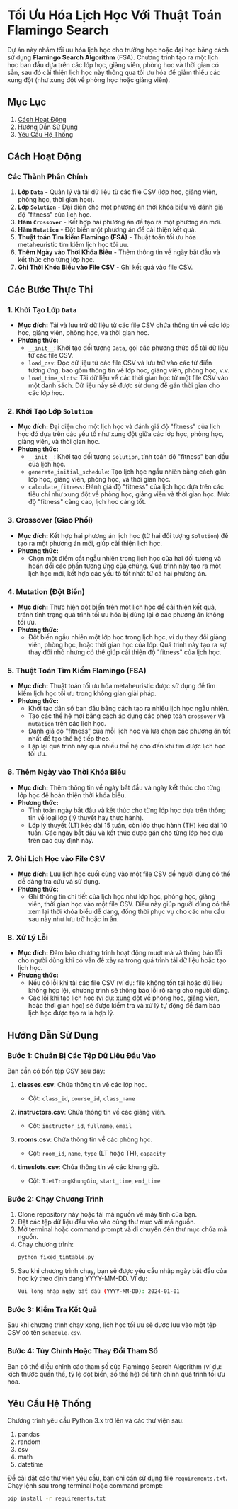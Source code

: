 # Tối Ưu Hóa Lịch Học Với Thuật Toán Flamingo Search

Dự án này nhằm tối ưu hóa lịch học cho trường học hoặc đại học bằng cách sử dụng **Flamingo Search Algorithm** (FSA). Chương trình tạo ra một lịch học ban đầu dựa trên các lớp học, giảng viên, phòng học và thời gian có sẵn, sau đó cải thiện lịch học này thông qua tối ưu hóa để giảm thiểu các xung đột (như xung đột về phòng học hoặc giảng viên).

## Mục Lục
1. [Cách Hoạt Động](#cách-hoạt-động)
2. [Hướng Dẫn Sử Dụng](#hướng-dẫn-sử-dụng)
3. [Yêu Cầu Hệ Thống](#yêu-cầu-hệ-thống)



## Cách Hoạt Động

### Các Thành Phần Chính
1. **Lớp `Data`** - Quản lý và tải dữ liệu từ các file CSV (lớp học, giảng viên, phòng học, thời gian học).
2. **Lớp `Solution`** - Đại diện cho một phương án thời khóa biểu và đánh giá độ "fitness" của lịch học.
3. **Hàm `Crossover`** - Kết hợp hai phương án để tạo ra một phương án mới.
4. **Hàm `Mutation`** - Đột biến một phương án để cải thiện kết quả.
5. **Thuật toán Tìm kiếm Flamingo (FSA)** - Thuật toán tối ưu hóa metaheuristic tìm kiếm lịch học tối ưu.
6. **Thêm Ngày vào Thời Khóa Biểu** - Thêm thông tin về ngày bắt đầu và kết thúc cho từng lớp học.
7. **Ghi Thời Khóa Biểu vào File CSV** - Ghi kết quả vào file CSV.

## Các Bước Thực Thi

### 1. **Khởi Tạo Lớp `Data`**
   - **Mục đích:** Tải và lưu trữ dữ liệu từ các file CSV chứa thông tin về các lớp học, giảng viên, phòng học, và thời gian học.
   - **Phương thức:** 
     - `__init__`: Khởi tạo đối tượng `Data`, gọi các phương thức để tải dữ liệu từ các file CSV.
     - `load_csv`: Đọc dữ liệu từ các file CSV và lưu trữ vào các từ điển tương ứng, bao gồm thông tin về lớp học, giảng viên, phòng học, v.v.
     - `load_time_slots`: Tải dữ liệu về các thời gian học từ một file CSV vào một danh sách. Dữ liệu này sẽ được sử dụng để gán thời gian cho các lớp học.

### 2. **Khởi Tạo Lớp `Solution`**
   - **Mục đích:** Đại diện cho một lịch học và đánh giá độ "fitness" của lịch học đó dựa trên các yếu tố như xung đột giữa các lớp học, phòng học, giảng viên, và thời gian học.
   - **Phương thức:**
     - `__init__`: Khởi tạo đối tượng `Solution`, tính toán độ "fitness" ban đầu của lịch học.
     - `generate_initial_schedule`: Tạo lịch học ngẫu nhiên bằng cách gán lớp học, giảng viên, phòng học, và thời gian học.
     - `calculate_fitness`: Đánh giá độ "fitness" của lịch học dựa trên các tiêu chí như xung đột về phòng học, giảng viên và thời gian học. Mức độ "fitness" càng cao, lịch học càng tốt.

### 3. **Crossover (Giao Phối)**
   - **Mục đích:** Kết hợp hai phương án lịch học (từ hai đối tượng `Solution`) để tạo ra một phương án mới, giúp cải thiện lịch học.
   - **Phương thức:** 
     - Chọn một điểm cắt ngẫu nhiên trong lịch học của hai đối tượng và hoán đổi các phần tương ứng của chúng. Quá trình này tạo ra một lịch học mới, kết hợp các yếu tố tốt nhất từ cả hai phương án.

### 4. **Mutation (Đột Biến)**
   - **Mục đích:** Thực hiện đột biến trên một lịch học để cải thiện kết quả, tránh tình trạng quá trình tối ưu hóa bị dừng lại ở các phương án không tối ưu.
   - **Phương thức:** 
     - Đột biến ngẫu nhiên một lớp học trong lịch học, ví dụ thay đổi giảng viên, phòng học, hoặc thời gian học của lớp. Quá trình này tạo ra sự thay đổi nhỏ nhưng có thể giúp cải thiện độ "fitness" của lịch học.

### 5. **Thuật Toán Tìm Kiếm Flamingo (FSA)**
   - **Mục đích:** Thuật toán tối ưu hóa metaheuristic được sử dụng để tìm kiếm lịch học tối ưu trong không gian giải pháp.
   - **Phương thức:** 
     - Khởi tạo dân số ban đầu bằng cách tạo ra nhiều lịch học ngẫu nhiên.
     - Tạo các thế hệ mới bằng cách áp dụng các phép toán `crossover` và `mutation` trên các lịch học.
     - Đánh giá độ "fitness" của mỗi lịch học và lựa chọn các phương án tốt nhất để tạo thế hệ tiếp theo.
     - Lặp lại quá trình này qua nhiều thế hệ cho đến khi tìm được lịch học tối ưu.

### 6. **Thêm Ngày vào Thời Khóa Biểu**
   - **Mục đích:** Thêm thông tin về ngày bắt đầu và ngày kết thúc cho từng lớp học để hoàn thiện thời khóa biểu.
   - **Phương thức:** 
     - Tính toán ngày bắt đầu và kết thúc cho từng lớp học dựa trên thông tin về loại lớp (lý thuyết hay thực hành).
     - Lớp lý thuyết (LT) kéo dài 15 tuần, còn lớp thực hành (TH) kéo dài 10 tuần. Các ngày bắt đầu và kết thúc được gán cho từng lớp học dựa trên các quy định này.

### 7. **Ghi Lịch Học vào File CSV**
   - **Mục đích:** Lưu lịch học cuối cùng vào một file CSV để người dùng có thể dễ dàng tra cứu và sử dụng.
   - **Phương thức:** 
     - Ghi thông tin chi tiết của lịch học như lớp học, phòng học, giảng viên, thời gian học vào một file CSV. Điều này giúp người dùng có thể xem lại thời khóa biểu dễ dàng, đồng thời phục vụ cho các nhu cầu sau này như lưu trữ hoặc in ấn.

### 8. **Xử Lý Lỗi**
   - **Mục đích:** Đảm bảo chương trình hoạt động mượt mà và thông báo lỗi cho người dùng khi có vấn đề xảy ra trong quá trình tải dữ liệu hoặc tạo lịch học.
   - **Phương thức:** 
     - Nếu có lỗi khi tải các file CSV (ví dụ: file không tồn tại hoặc dữ liệu không hợp lệ), chương trình sẽ thông báo lỗi rõ ràng cho người dùng.
     - Các lỗi khi tạo lịch học (ví dụ: xung đột về phòng học, giảng viên, hoặc thời gian học) sẽ được kiểm tra và xử lý tự động để đảm bảo lịch học được tạo ra là hợp lý.


## Hướng Dẫn Sử Dụng

### Bước 1: Chuẩn Bị Các Tệp Dữ Liệu Đầu Vào

Bạn cần có bốn tệp CSV sau đây:

1. **classes.csv**: Chứa thông tin về các lớp học.
   - Cột: `class_id`, `course_id`, `class_name`
   
2. **instructors.csv**: Chứa thông tin về các giảng viên.
   - Cột: `instructor_id`, `fullname`, `email`
   
3. **rooms.csv**: Chứa thông tin về các phòng học.
   - Cột: `room_id`, `name`, `type` (LT hoặc TH), `capacity`
   
4. **timeslots.csv**: Chứa thông tin về các khung giờ.
   - Cột: `TietTrongKhungGio`, `start_time`, `end_time`

### Bước 2: Chạy Chương Trình

1. Clone repository này hoặc tải mã nguồn về máy tính của bạn.
2. Đặt các tệp dữ liệu đầu vào vào cùng thư mục với mã nguồn.
3. Mở terminal hoặc command prompt và di chuyển đến thư mục chứa mã nguồn.
4. Chạy chương trình:
   ```bash
   python fixed_timtable.py
5. Sau khi chương trình chạy, bạn sẽ được yêu cầu nhập ngày bắt đầu của học kỳ theo định dạng YYYY-MM-DD. Ví dụ:
   ```bash
   Vui lòng nhập ngày bắt đầu (YYYY-MM-DD): 2024-01-01

### Bước 3: Kiểm Tra Kết Quả
Sau khi chương trình chạy xong, lịch học tối ưu sẽ được lưu vào một tệp CSV có tên `schedule.csv`.

### Bước 4: Tùy Chỉnh Hoặc Thay Đổi Tham Số
Bạn có thể điều chỉnh các tham số của Flamingo Search Algorithm (ví dụ: kích thước quần thể, tỷ lệ đột biến, số thế hệ) để tinh chỉnh quá trình tối ưu hóa.

## Yêu Cầu Hệ Thống

Chương trình yêu cầu Python 3.x trở lên và các thư viện sau:

1. pandas
2. random
3. csv
4. math
5. datetime

Để cài đặt các thư viện yêu cầu, bạn chỉ cần sử dụng file `requirements.txt`. Chạy lệnh sau trong terminal hoặc command prompt:

```bash
pip install -r requirements.txt


